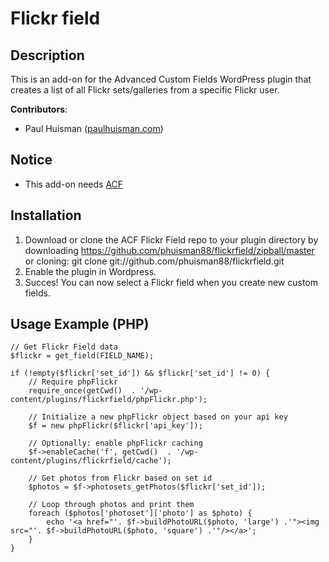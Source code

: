 Flickr field
=============

## Description

This is an add-on for the Advanced Custom Fields WordPress plugin that creates a list of all Flickr sets/galleries from a specific Flickr user.

**Contributors**:

* Paul Huisman	([paulhuisman.com](http://www.paulhuisman.com))

## Notice

- This add-on needs [ACF](http://www.advancedcustomfields.com/) 


## Installation

1. Download or clone the ACF Flickr Field repo to your plugin directory by downloading https://github.com/phuisman88/flickrfield/zipball/master or cloning: git clone git://github.com/phuisman88/flickrfield.git  
2. Enable the plugin in Wordpress.
3. Succes! You can now select a Flickr field when you create new custom fields.

## Usage Example (PHP)

	// Get Flickr Field data
	$flickr = get_field(FIELD_NAME);
	
	if (!empty($flickr['set_id']) && $flickr['set_id'] != 0) {
		// Require phpFlickr
		require_once(getCwd()  . '/wp-content/plugins/flickrfield/phpFlickr.php');

		// Initialize a new phpFlickr object based on your api key
		$f = new phpFlickr($flickr['api_key']);
		
		// Optionally: enable phpFlickr caching
		$f->enableCache('f', getCwd()  . '/wp-content/plugins/flickrfield/cache');
		
		// Get photos from Flickr based on set id
		$photos = $f->photosets_getPhotos($flickr['set_id']);

		// Loop through photos and print them
		foreach ($photos['photoset']['photo'] as $photo) {	
			echo '<a href="'. $f->buildPhotoURL($photo, 'large') .'"><img src="'. $f->buildPhotoURL($photo, 'square') .'"/></a>';	
		}		
	}
